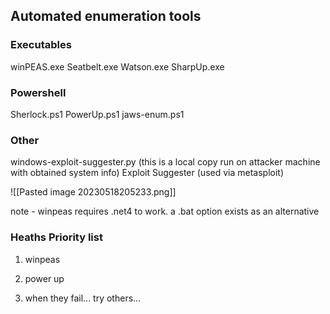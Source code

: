 ## Automated enumeration tools

### Executables
winPEAS.exe
Seatbelt.exe
Watson.exe
SharpUp.exe

### Powershell
Sherlock.ps1
PowerUp.ps1
jaws-enum.ps1

### Other
windows-exploit-suggester.py (this is a local copy run on attacker machine with obtained system info)
Exploit Suggester (used via metasploit)


![[Pasted image 20230518205233.png]]

note - winpeas requires .net4 to work. a .bat option exists as an alternative

### Heaths Priority list

1. winpeas

2. power up

3. when they fail... try others... 
